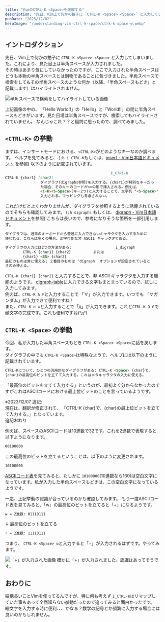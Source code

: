 ```yaml
---
title: "VimのCTRL-K <Space>を理解する"
description: "先日、Vim上で何かの拍子に `CTRL-K <Space> <Space>` と入力してしまいました。これにより、見た目上は半角スペースが入力されました。ここで入力された半角スペースはどうも本物の半角スペースとは別物のようなので、調べてみました。"
pubDate: "2023/12/02"
heroImage: "/understanding-vim-ctrl-k-space/ctrk-k-space-w.webp"
---
```


## イントロダクション

先日、Vim上で何かの拍子に `CTRL-K <Space> <Space>` と入力してしまいました。これにより、見た目上は半角スペースが入力されました。  
その時はあまり気にしていなかったのですが、ここで入力された半角スペースはどうも本物の半角スペースとは別物であることに気づきました。半角スペースで検索をしてもその半角スペースのような何か（以降、「半角スペースもどき」と記載します）はハイライトされません。

![半角スペースで検索をしてハイライトしている画像](/understanding-vim-ctrl-k-space/space-highlight.webp)

上記画像の中の、 「Hello World!!」の「Hello」と「World!!」の間に半角スペースもどきがいます。見た目場は半角スペースですが、検索してもハイライトされていません。
なんじゃこれ？？と疑問に思ったので、調べてみました。

## `<CTRL-K>` の挙動

まずは、インサートモードにおける、`<CTRL-K>`がどのようなキーなのか調べます。
ヘルプを見てみると、 (`:h i_CTRL-K`もしくは、[insert - Vim日本語ドキュメント](https://vim-jp.org/vimdoc-ja/insert.html#i_CTRL-K) を参照) 以下のように記載されています。

```md
                                                i_CTRL-K
CTRL-K {char1} [char2]
                ダイグラフ(digraphs参照)を入力する。{char1}が特別なキーだっ
                た場合、そのキーのコードが<>の形で挿入される。例えば、
                <C-K><S-Space>(キー2つ)と入力することで、文字列 "<S-Space>" が
                入力される。マッピングも考慮されない。
```

これだけだとよくわかりませんが、ダイグラフを参照するように誘導されているのでそちらも確認してみます。 (`:h digraphs` もしくは、 [digraph - Vim日本語ドキュメント](https://vim-jp.org/vimdoc-ja/digraph.html)を参照)
こちらは長いので、参考になりそうな箇所を一部引用します。

```md
ダイグラフは、通常のキーボードから普通に入力できないキャラクタを入力するために
使われる。これらは多くの場合、印字可能な非 ASCII キャラクタである。
```

```md
ダイグラフの入力には2つの方法がある:                    i_digraph
        CTRL-K {char1} {char2}          または
        {char1} <BS> {char2}
最初のものは常に使える; ２番目のものは 'digraph' オプションが設定されていると
きのみ使える。
```

`CTRL-K {char1} {char2}` と入力することで、非 ASCII キャラクタを入力する機能のようです。 [digraph-table](https://vim-jp.org/vimdoc-ja/digraph.html#digraph-table)に入力できる文字もまとまっているので、試しに入力してみます。  
例えば、`CTRL-K A F`と入力することで 「∀」が入力できます。いつでも 「∀ガンダム」が入力できて便利ですね！  
また、`CTRL-K d =`と入力することで「д」が入力できます。これと`CTRL-K D G`で顔文字の完成です。これも便利ですね(°д°)

## `CTRL-K <Space>` の挙動

今回、私が入力した半角スペースもどき `CTRL-K <Space> <Space>`に話を戻します。  
ダイグラフの中でも `CTRL-K <Space>`は特殊なようで、ヘルプには以下のように記載されています。

```md
CTRL-Kについて、ひとつの汎用的なダイグラフがある: CTRL-K <Space> {char}で、  
{char}の最高位のビットを立てて入力する。これはメタキャラクタの入力に使える。
```

「最高位のビットを立てて入力する」というのが、最初よく分からなかったのですがこれはASCIIコードにおける最上位ビットのことを言っているようです。

※2023/12/07 追記:  
現在は、翻訳が修正されて、 「CTRL-K <Space> {char}で、{char}の最上位ビットを立てて入力する。」となっています。  
追記おわり  

例えば、スペースのASCIIコードは10進数で32です。これを2進数で表現すると以下ようになります。

```md
00100000
```

この最高位のビットを立てるということは、以下のように変更されます。

```md
10100000
```

[ASCIIコード表](https://www.asciim.cn/jp/)を見てみると、たしかに `10100000`(10進数なら160)は空白文字になっています。私が入力した半角スペースもどきは、この空白文字になっているようです。

一応、上記挙動の認識が合っているのかも確認してみます。
もう一度ASCIIコード表を見てみると、「w」の最高位のビットを立てると「÷」になるようです。

```md
w = 2進数: 01110111
```

↓ 最高位のビットを立てる

```md
÷ = 2進数: 11110111
```

つまり、 `CTRL-K <Space> w`と入力すると「÷」が入力されるはずです。やってみます。

![「÷」が入力された画像](/understanding-vim-ctrl-k-space/ctrk-k-space-w.webp)
確かに「÷」が入力されました。認識はあってそうです。

## おわりに

結構長いことVimを使ってるんですが、特に何も考えず `i_CTRL-K`はリマップしていた事もあって全然知らない挙動だったので追ってみると面白かったです。  
絵文字を入力する時に便利、、、かなぁ？数学の記号とか頻繁に入力する場合には良いのかもしれません。
